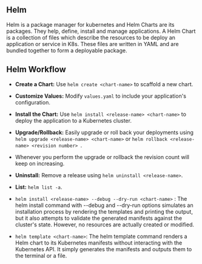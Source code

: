 ## Helm

Helm is a package manager for kubernetes and Helm Charts are its packages. They help, define, install and manage applications. A Helm Chart is a collection of files which describe the resources to be deploy an application or service in K8s. These files are written in YAML and are bundled together to form a deployable package.

## Helm Workflow

- **Create a Chart:** Use `helm create <chart-name>` to scaffold a new chart.<br>
- **Customize Values:** Modify `values.yaml` to include your application's configuration.<br>
- **Install the Chart:** Use `helm install <release-name> <chart-name>` to deploy the application to a Kubernetes cluster.<br>
- **Upgrade/Rollback:** Easily upgrade or roll back your deployments using `helm upgrade <release-name> <chart-name>` or `helm rollback <release-name> <revision number> `.<br>
- Whenever you perform the upgrade or rollback the revision count will keep on increasing.<br>

- **Uninstall:** Remove a release using `helm uninstall <release-name>`.<br>
- **List:** `helm list -a`.

- `helm install <release-name> --debug --dry-run <chart-name>` : The helm install command with --debug and --dry-run options simulates an installation process by rendering the templates and printing the output, but it also attempts to validate the generated manifests against the cluster's state. However, no resources are actually created or modified.

- `helm template <chart-name>`: The helm template command renders a Helm chart to its Kubernetes manifests without interacting with the Kubernetes API. It simply generates the manifests and outputs them to the terminal or a file.
